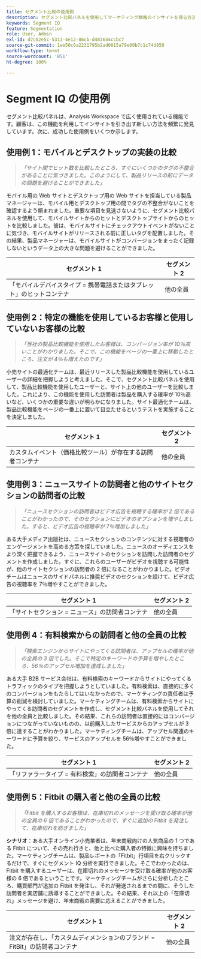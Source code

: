 ```yaml
---
title: セグメント比較の使用例
description: セグメント比較パネルを使用してマーケティング戦略のインサイトを得る方法に関する実際の使用例を説明します。
keywords: Segment IQ
feature: Segmentation
role: User, Admin
exl-id: d7c02e5c-5313-4e12-86cb-d483644ccbc7
source-git-commit: 1ee50c6a2231795b2ad0015a79e09b7c1c74d850
workflow-type: tm+mt
source-wordcount: '851'
ht-degree: 100%

---
```


# Segment IQ の使用例

セグメント比較パネルは、Analysis Workspace で広く使用されている機能です。顧客は、この機能を利用してインサイトを引き出す新しい方法を頻繁に発見しています。次に、成功した使用例をいくつか示します。

## 使用例 1：モバイルとデスクトップの実装の比較

> *「サイト間でヒット数を比較したところ、すぐにいくつかのタグの不整合があることに気づきました。このようにして、製品リリースの前にデータの問題を避けることができました」*

モバイル用の Web サイトとデスクトップ用の Web サイトを担当している製品マネージャーは、モバイル用とデスクトップ用の間でタグの不整合がないことを確認するよう頼まれました。重要な項目を見逃さないように、セグメント比較パネルを使用して、モバイルサイトからのヒットとデスクトップサイトからのヒットを比較しました。彼は、モバイルサイトにチェックアウトイベントがないことに気づき、モバイルサイトがリリースされる前に正しいタグを配置しました。その結果、製品マネージャーは、モバイルサイトがコンバージョンをまったく記録しないというデータ上の大きな問題を避けることができました。

| セグメント 1 | セグメント 2 |
|--- |--- |
| 「モバイルデバイスタイプ = 携帯電話またはタブレット」のヒットコンテナ | 他の全員 |

## 使用例 2：特定の機能を使用しているお客様と使用していないお客様の比較

> *「当社の製品比較機能を使用したお客様は、コンバージョン率が 10％高いことがわかりました。そこで、この機能をページの一番上に移動したところ、注文が 4％も増えたのです」*

小売サイトの最適化チームは、最近リリースした製品比較機能を使用しているユーザーの詳細を把握しようと考えました。そこで、セグメント比較パネルを使用して、製品比較機能を使用したユーザーと、サイト上の他のユーザーを比較しました。これにより、この機能を使用した訪問者は製品を購入する確率が 10％高いなど、いくつかの重要な違いが明らかになりました。サイト最適化チームは、製品比較機能をページの一番上に置いて目立たせるというテストを実施することを決定しました。

| セグメント 1 | セグメント 2 |
|--- |--- |
| カスタムイベント（価格比較ツール）が存在する訪問者コンテナ | 他の全員 |

## 使用例 3：ニュースサイトの訪問者と他のサイトセクションの訪問者の比較

> *「ニュースセクションの訪問者はビデオ広告を視聴する確率が 2 倍であることがわかったので、そのセクションにビデオのオプションを増やしました。すると、ビデオ広告の視聴率が 7％増加しました」*

ある大手メディア出版社は、ニュースセクションのコンテンツに対する視聴者のエンゲージメントを高める方策を探していました。ニュースのオーディエンスをより深く把握できるよう、ニュースサイトのセクションを訪問した訪問者のセグメントを作成しました。すぐに、これらのユーザーがビデオを視聴する可能性が、他のサイトセクションの訪問者の 2 倍になることがわかりました。ビデオチームはニュースのサイドパネルに推奨ビデオのセクションを設けて、ビデオ広告の視聴率を 7％増やすことができました。

| セグメント 1 | セグメント 2 |
|--- |--- |
| 「サイトセクション = ニュース」の訪問者コンテナ | 他の全員 |

## 使用例 4：有料検索からの訪問者と他の全員の比較

> *「検索エンジンからサイトにやってくる訪問者は、アップセルの確率が他の全員の 3 倍でした。そこで特定のキーワードの予算を増やしたところ、56％のアップセル増加を達成しました」*

ある大手 B2B サービス会社は、有料検索のキーワードからサイトにやってくるトラフィックのタイプを把握しようとしていました。有料検索は、直接的に多くのコンバージョンをもたらしてはいなかったので、マーケティングの責任者は予算の削減を検討していました。マーケティングチームは、有料検索からサイトにやってくる訪問者のセグメントを作成し、セグメント比較パネルを使用してそれを他の全員と比較しました。その結果、これらの訪問者は直接的にはコンバージョンにつながっていないものの、以前購入したサービスからのアップセルが 3 倍に達することがわかりました。マーケティングチームは、アップセル関連のキーワードに予算を絞り、サービスのアップセルを 56％増やすことができました。

| セグメント 1 | セグメント 2 |
|--- |--- |
| 「リファラータイプ = 有料検索」の訪問者コンテナ | 他の全員 |

## 使用例 5：Fitbit の購入者と他の全員の比較

> *「Fitbit を購入するお客様は、在庫切れのメッセージを受け取る確率が他の全員の 6 倍であることがわかったので、すぐに追加の Fitbit を発注して、在庫切れを防ぎました」*

**シナリオ**：ある大手オンライン小売業者は、年末商戦向けの人気商品の 1 つである Fitbit について、その売れ行きと、他と比べた購入者の特徴に興味を持ちました。マーケティングチームは、製品レポートの「Fitbit」行項目を右クリックするだけで、すぐにセグメント IQ 分析を実行できました。そこでわかったのは、Fitbit を購入するユーザーは、在庫切れのメッセージを受け取る確率が他のお客様の 6 倍であるということです。マーケティングチームがさらに分析したところ、購買部門が追加の Fitbit を発注し、それが発送されるまでの間に、そうした訪問者を実店舗に誘導することができました。その結果、それ以上の「在庫切れ」メッセージを避け、年末商戦の需要に応えることができました。

| セグメント 1 | セグメント 2 |
|--- |--- |
| 注文が存在し、「カスタムディメンションのブランド = FitBit」の訪問者コンテナ | 他の全員 |
